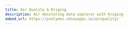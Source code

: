 ```yaml
---
title: Air Quality & Kriging
description: Air monitoring data explorer with kriging
embed_url: https://psolymos.shinyapps.io/airquality/
--- 
```

